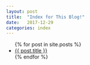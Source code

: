 ```yaml
---
layout: post
title:  "Index for This Blog!"
date:   2017-12-29 
categories: index
---
```


<ul>
  {% for post in site.posts %}
    <li>
      <a href="{{ post.url }}">{{ post.title }}</a>
    </li>
  {% endfor %}
</ul>
